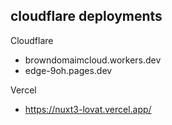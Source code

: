 ## cloudflare deployments


Cloudflare
- browndomaimcloud.workers.dev 
- edge-9oh.pages.dev

Vercel
- https://nuxt3-lovat.vercel.app/